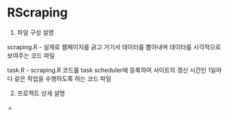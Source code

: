 # RScraping
 
1. 파일 구성 설명

 scraping.R - 실제로 웹페이지를 긁고 거기서 데이터를 뽑아내며 데이터를 시각적으로 보여주는 코드 파일
 
 task.R - scraping.R 코드를 task scheduler에 등록하여 사이트의 갱신 시간인 1일마다 같은 작업을 수행하도록 하는 코드 파일
 
 
2. 프로젝트 상세 설명
 
 ㅅ
